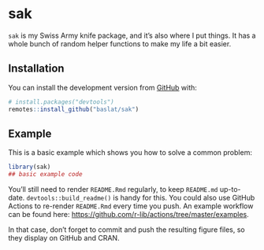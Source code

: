
<!-- README.md is generated from README.Rmd. Please edit that file -->

# sak

<!-- badges: start -->
<!-- badges: end -->

`sak` is my Swiss Army knife package, and it’s also where I put things.
It has a whole bunch of random helper functions to make my life a bit
easier.

## Installation

You can install the development version from
[GitHub](https://github.com/) with:

``` r
# install.packages("devtools")
remotes::install_github("baslat/sak")
```

## Example

This is a basic example which shows you how to solve a common problem:

``` r
library(sak)
## basic example code
```

You’ll still need to render `README.Rmd` regularly, to keep `README.md`
up-to-date. `devtools::build_readme()` is handy for this. You could also
use GitHub Actions to re-render `README.Rmd` every time you push. An
example workflow can be found here:
<https://github.com/r-lib/actions/tree/master/examples>.

In that case, don’t forget to commit and push the resulting figure
files, so they display on GitHub and CRAN.
